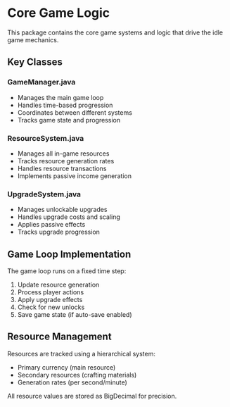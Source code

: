 # Core Game Logic

This package contains the core game systems and logic that drive the idle game mechanics.

## Key Classes

### GameManager.java
- Manages the main game loop
- Handles time-based progression
- Coordinates between different systems
- Tracks game state and progression

### ResourceSystem.java
- Manages all in-game resources
- Tracks resource generation rates
- Handles resource transactions
- Implements passive income generation

### UpgradeSystem.java
- Manages unlockable upgrades
- Handles upgrade costs and scaling
- Applies passive effects
- Tracks upgrade progression

## Game Loop Implementation

The game loop runs on a fixed time step:
1. Update resource generation
2. Process player actions
3. Apply upgrade effects
4. Check for new unlocks
5. Save game state (if auto-save enabled)

## Resource Management

Resources are tracked using a hierarchical system:
- Primary currency (main resource)
- Secondary resources (crafting materials)
- Generation rates (per second/minute)

All resource values are stored as BigDecimal for precision.
